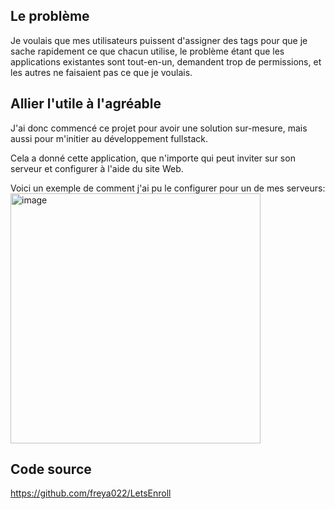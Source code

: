 ## Le problème

Je voulais que mes utilisateurs puissent d'assigner des tags pour que je sache rapidement ce que chacun utilise,
le problème étant que les applications existantes sont tout-en-un, demandent trop de permissions, et les autres ne faisaient pas ce que je voulais.

## Allier l'utile à l'agréable

J'ai donc commencé ce projet pour avoir une solution sur-mesure, mais aussi pour m'initier au développement fullstack.

Cela a donné cette application, que n'importe qui peut inviter sur son serveur et configurer à l'aide du site Web.

Voici un exemple de comment j'ai pu le configurer pour un de mes serveurs:
<img height="400" alt="image" src="https://github.com/user-attachments/assets/6b1c3c75-efb1-4e7e-b90a-14d75984d1ef" />

## Code source

https://github.com/freya022/LetsEnroll
